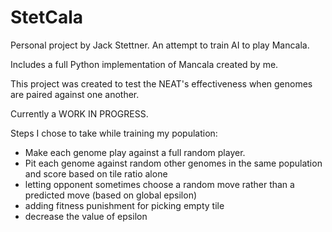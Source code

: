 # StetCala
Personal project by Jack Stettner. An attempt to train AI to play Mancala.

Includes a full Python implementation of Mancala created by me.

This project was created to test the NEAT's effectiveness when genomes are paired against one another.

Currently a WORK IN PROGRESS.

Steps I chose to take while training my population:
- Make each genome play against a full random player.
- Pit each genome against random other genomes in the same population and score based on tile ratio alone
- letting opponent sometimes choose a random move rather than a predicted move (based on global epsilon)
- adding fitness punishment for picking empty tile
- decrease the value of epsilon
